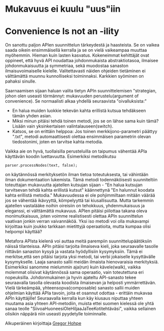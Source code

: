 # Mukavuus ei kuulu "uus"iin
# Convenience Is not an -ility

On sanottu paljon APIen suunnittelun tärkeydestä ja haasteista. Se on vaikea saada oikein ensimmäisellä kerralla ja se on vielä vaikeampaa muuttaa myöhemmin. Hieman kuin lasten kasvatus. Kokeneimmat kehittäjät ovat oppineet, että hyvä API noudattaa johdonmukaista abstraktiotasoa, ilmaisee johdonmukaisuutta ja symmetriaa, sekä muodostaa sanaston ilmaisuvoimaiselle kielelle. Valitettavasti näiden ohjeiden tietäminen ei välttämättä muunnu kunnolliseksi toiminnaksi. Karkkien syöminen on pahaksi sinulle.

Saarnaamisen sijaan haluan valita tietyn APIn suunnittelemisen "strategian, johon olen useasti törmännyt: mukavuuden perustelu(argument of convenience). Se normaalisti alkaa yhdellä seuraavista "oivalluksista:"

- En halua muiden luokkie tekevän kahta erillistä kutsua tehdäkseen tämän yhden asian.
- Miksi minun pitäisi tehdä toinen metodi, jos se on lähse sama kuin tämä? Lisään vain yksinkertaisen valintalauseen(switch).
- Katsos, se on erittäin helppoa: Jos toinen merkkijono-parametri päättyy ".txt", metodi automaattisesti olettaa ensimmäisen parametrin olevan tiedostonimi, joten en tarvitse kahta metodia.

Vaikka aie on hyvä, tuollaisilla perusteluilla on taipumus vähentää APIa käyttävän koodin luettavuutta. Esimerkiksi metodikutsu

```
parser.processNodes(text, false);
```

on käytännössä merkityksetön ilman tietoa toteutuksesta, tai vähintään ilman dokumentaation lukemista. Tämä metodi todennäköisesti suunniteltiin toteuttajan mukavuutta ajatellen kutsujan sijaan - "En halua kutsujan tarvitsevan tehdä kahta erillistä kutsut" käännettynä "En halunnut koodata kahta erillistä metodia." Mukavuudessa ei ole pohjimmiltaan mitään väärää jos se vähentää ikävyyttä, kömpelyyttä tai kiusallisuutta. Mutta tarkemmin ajatellen vastalääke noihin oireisiin on tehokkuus, yhdenmukaisuus ja eleganssi, ei välttämättä mukavuus. APIen pitäisi piilottaa takana oleva monimutkaisuus, joten voimme realistisesti olettaa APIn suunnittelun vaativan jonkin verran vaivannäköä. Yksi iso metodi voi olla mukavampi kirjoittaa kuin joukko tarkkaan mietittyjä operaatioita, mutta kumpaa olisi helpompi käyttää?

Metafora APIsta kielenä voi auttaa meitä parempiin suunnittelupäätöksiin näissä tilanteissa. APIn pitäisi tarjoita ilmaiseva kieli, joka seuraavalle tasolle riittävän sanaston kysyä ja vastata hyödyllisiin kysymyksiin. Tämä ei merkitse,että sen pitäisi tarjota yksi metodi, tai verbi jokaiselle kysyttävälle kysymykselle. Laaja sanasto sallii meidän ilmaista hienovaraisia merkityksiä. Esimerkiksi sanomme mielummin aja(run) kuin kävele(walk), vaikka molemmat olisivat käytännössä sama operaatio, vain toteutettuna eri nopeuksilla. Johdonmukainen ja hyvin ajateltu API-sanasto tekee seuraavalla tasolla olevasta koodista ilmaisevan ja helposti ymmärrettävän. Vielä tärkeämpää, yhteensopva(composable) sanasto sallii muiden ohjelmian käyttää APIa tavoin, joita et osannut odottaa - erittäin mukavaa APIn käyttäjille! Seuraavalla kerralla kun käy kiusaus niputtaa yhteen muutama asia yhteen API-metodiin, muista ettei suomen kielessä ole yhtä sanaa teolle "SiivoaHuoneesiOleHiljaaJaTeeKotitehtäväsi", vaikka sellainen olisikin näppärä niin useasti pyydetylle toiminnalle.

Alkuperäinen kirjoittaja [Gregor Hohpe](http://programmer.97things.oreilly.com/wiki/index.php/Gregor_Hohpe)